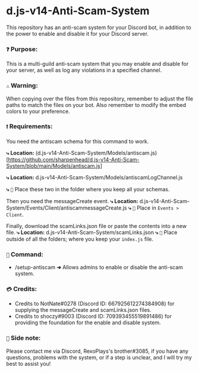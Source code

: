 # d.js-v14-Anti-Scam-System
This repository has an anti-scam system for your Discord bot, in addition to the power to enable and disable it for your Discord server.

### `❓` **Purpose:**
This is a multi-guild anti-scam system that you may enable and disable for your server, as well as log any violations in a specified channel.

### `⚠️` **Warning:**
When copying over the files from this repository, remember to adjust the file paths to match the files on your bot. Also remember to modify the embed colors to your preference.

### `❗` **Requirements:**
You need the antiscam schema for this command to work.

**⤷ Location:** (d.js-v14-Anti-Scam-System/Models/antiscam.js)[https://github.com/sharpenhead/d.js-v14-Anti-Scam-System/blob/main/Models/antiscam.js]

**⤷ Location:** d.js-v14-Anti-Scam-System/Models/antiscamLogChannel.js

**⤷** `📁` Place these two in the folder where you keep all your schemas.

Then you need the messageCreate event.
**⤷ Location:** d.js-v14-Anti-Scam-System/Events/Client/antiscammessageCreate.js
**⤷** `📁` Place in `Events > Client`.

Finally, download the scamLinks.json file or paste the contents into a new file.
**⤷ Location:** d.js-v14-Anti-Scam-System/scamLinks.json
**⤷** `📁` Place outside of all the folders; where you keep your `index.js` file.

### `🔧` **Command:**
- /setup-antiscam **➜** Allows admins to enable or disable the anti-scam system.

### `💳` **Credits:**
- Credits to NotNate#0278 (Discord ID: 667925612274384908) for supplying the messageCreate and scamLinks.json files.
- Credits to shoczy#9003 (Discord ID: 709393455519891486) for providing the foundation for the enable and disable system.

### `📝` **Side note:**
Please contact me via Discord, RexoPlays's brother#3085, if you have any questions, problems with the system, or if a step is unclear, and I will try my best to assist you!
